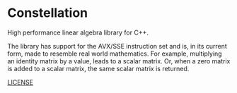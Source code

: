# Constellation

High performance linear algebra library for C++.

The library has support for the AVX/SSE instruction set and is, in its current form, made to resemble real world mathematics. For example, multiplying an identity matrix by a value, leads to a scalar matrix. Or, when a zero matrix is added to a scalar matrix, the same scalar matrix is returned.

[LICENSE](./LICENSE)

